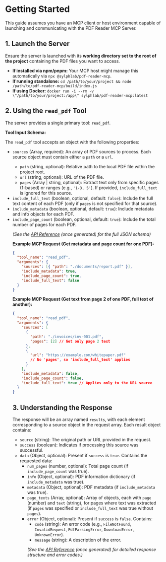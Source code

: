 # Getting Started

This guide assumes you have an MCP client or host environment capable of launching and communicating with the PDF Reader MCP Server.

## 1. Launch the Server

Ensure the server is launched with its **working directory set to the root of the project** containing the PDF files you want to access.

- **If installed via npm/pnpm:** Your MCP host might manage this automatically via `npx @sylphlab/pdf-reader-mcp`.
- **If running standalone:** `cd /path/to/your/project && node /path/to/pdf-reader-mcp/build/index.js`
- **If using Docker:** `docker run -i --rm -v \"/path/to/your/project:/app\" sylphlab/pdf-reader-mcp:latest`

## 2. Using the `read_pdf` Tool

The server provides a single primary tool: `read_pdf`.

**Tool Input Schema:**

The `read_pdf` tool accepts an object with the following properties:

-   `sources` (Array<Object>, required): An array of PDF sources to process. Each source object must contain either a `path` or a `url`.
    -   `path` (string, optional): Relative path to the local PDF file within the project root.
    -   `url` (string, optional): URL of the PDF file.
    -   `pages` (Array<number> | string, optional): Extract text only from specific pages (1-based) or ranges (e.g., `'1-3, 5'`). If provided, `include_full_text` is ignored for this source.
-   `include_full_text` (boolean, optional, default: `false`): Include the full text content of each PDF (only if `pages` is not specified for that source).
-   `include_metadata` (boolean, optional, default: `true`): Include metadata and info objects for each PDF.
-   `include_page_count` (boolean, optional, default: `true`): Include the total number of pages for each PDF.

*(See the [API Reference](./api/) (once generated) for the full JSON schema)*

**Example MCP Request (Get metadata and page count for one PDF):**

```json
{
  "tool_name": "read_pdf",
  "arguments": {
    "sources": [{ "path": "./documents/report.pdf" }],
    "include_metadata": true,
    "include_page_count": true,
    "include_full_text": false
  }
}
```

**Example MCP Request (Get text from page 2 of one PDF, full text of another):**

```json
{
  "tool_name": "read_pdf",
  "arguments": {
    "sources": [
      {
        "path": "./invoices/inv-001.pdf",
        "pages": [2] // Get only page 2 text
      },
      {
        "url": "https://example.com/whitepaper.pdf"
        // No 'pages', so 'include_full_text' applies
      }
    ],
    "include_metadata": false,
    "include_page_count": false,
    "include_full_text": true // Applies only to the URL source
  }
}
```

## 3. Understanding the Response

The response will be an array named `results`, with each element corresponding to a source object in the request array. Each result object contains:

-   `source` (string): The original path or URL provided in the request.
-   `success` (boolean): Indicates if processing this source was successful.
-   `data` (Object, optional): Present if `success` is `true`. Contains the requested data:
    -   `num_pages` (number, optional): Total page count (if `include_page_count` was true).
    -   `info` (Object, optional): PDF information dictionary (if `include_metadata` was true).
    -   `metadata` (Object, optional): PDF metadata (if `include_metadata` was true).
    -   `page_texts` (Array<Object>, optional): Array of objects, each with `page` (number) and `text` (string), for pages where text was extracted (if `pages` was specified or `include_full_text` was true without `pages`).
-   `error` (Object, optional): Present if `success` is `false`. Contains:
    -   `code` (string): An error code (e.g., `FileNotFound`, `InvalidRequest`, `PdfParsingError`, `DownloadError`, `UnknownError`).
    -   `message` (string): A description of the error.

*(See the [API Reference](./api/) (once generated) for detailed response structure and error codes.)*

